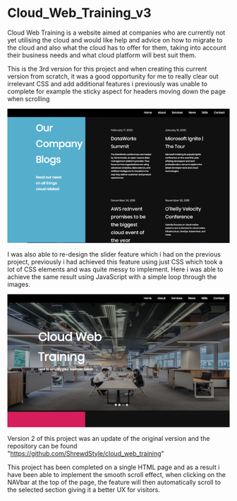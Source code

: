 # Cloud_Web_Training_v3

Cloud Web Training is a website aimed at companies who are currently not yet utilising the cloud and would like help and advice on how to migrate to the cloud and also what the cloud has to offer for them, taking into account their business needs and what cloud platform will best suit them.

This is the 3rd version for this project and when creating this current version from scratch, it was a good opportunity for me to really clear out irrelevant CSS and add additional features i previously was unable to complete for example the sticky aspect for headers moving down the page when scrolling

![](dist/img/README/sticky.png)

I was also able to re-design the slider feature which i had on the previous project, previously i had achieved this feature using just CSS which took a lot of CSS elements and was quite messy to implement.
Here i was able to achieve the same result using JavaScript with a simple loop through the images.

![](dist/img/README/slider.png)

Version 2 of this project was an update of the original version and the repository can be found "https://github.com/ShrewdStyle/cloud_web_training"

This project has been completed on a single HTML page and as a result i have been able to implement the smooth scroll effect, when clicking on the NAVbar at the top of the page, the feature will then automatically scroll to the selected section giving it a better UX for visitors.
